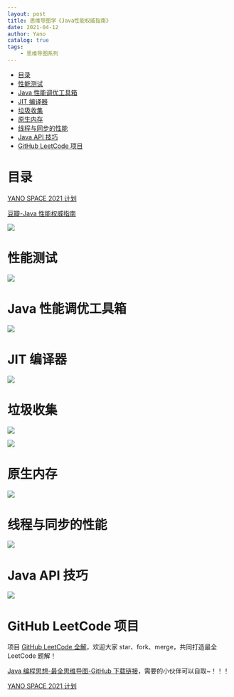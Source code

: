 ```yaml
---
layout: post
title: 思维导图学《Java性能权威指南》
date: 2021-04-12
author: Yano
catalog: true
tags:
    - 思维导图系列
---
```


- [目录](#目录)
- [性能测试](#性能测试)
- [Java 性能调优工具箱](#java-性能调优工具箱)
- [JIT 编译器](#jit-编译器)
- [垃圾收集](#垃圾收集)
- [原生内存](#原生内存)
- [线程与同步的性能](#线程与同步的性能)
- [Java API 技巧](#java-api-技巧)
- [GitHub LeetCode 项目](#github-leetcode-项目)

# 目录

[YANO SPACE 2021 计划](https://www.notion.so/YANO-SPACE-2021-ff42bde7acd1467eb3ae63dc0d4a9f8c)

[豆瓣-Java 性能权威指南](https://book.douban.com/subject/26740520/)

![](http://yano.oss-cn-beijing.aliyuncs.com/blog/20210412150543.png?x-oss-process=style/yano)

# 性能测试

![](http://yano.oss-cn-beijing.aliyuncs.com/blog/20210412150608.png?x-oss-process=style/yano)

# Java 性能调优工具箱

![](http://yano.oss-cn-beijing.aliyuncs.com/blog/20210412150643.png?x-oss-process=style/yano)

# JIT 编译器

![](http://yano.oss-cn-beijing.aliyuncs.com/blog/20210412150711.png?x-oss-process=style/yano)

# 垃圾收集

![](http://yano.oss-cn-beijing.aliyuncs.com/blog/20210412150751.png?x-oss-process=style/yano)

![](http://yano.oss-cn-beijing.aliyuncs.com/blog/20210412150823.png?x-oss-process=style/yano)

# 原生内存

![](http://yano.oss-cn-beijing.aliyuncs.com/blog/20210412150856.png?x-oss-process=style/yano)

# 线程与同步的性能

![](http://yano.oss-cn-beijing.aliyuncs.com/blog/20210412150915.png?x-oss-process=style/yano)

# Java API 技巧

![](http://yano.oss-cn-beijing.aliyuncs.com/blog/20210412150936.png?x-oss-process=style/yano)

# GitHub LeetCode 项目

项目 [GitHub LeetCode 全解](https://github.com/LjyYano/LeetCode)，欢迎大家 star、fork、merge，共同打造最全 LeetCode 题解！

[Java 编程思想-最全思维导图-GitHub 下载链接](https://github.com/LjyYano/Thinking_in_Java_MindMapping)，需要的小伙伴可以自取~！！！

[YANO SPACE 2021 计划](https://www.notion.so/YANO-SPACE-2021-ff42bde7acd1467eb3ae63dc0d4a9f8c)
